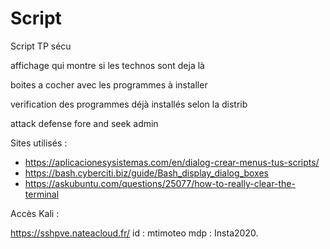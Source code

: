 # Script
Script TP sécu


affichage qui montre si les technos sont deja là 

boites a cocher avec les programmes à installer

verification des programmes déjà installés selon la distrib

attack 
defense 
fore and seek 
admin

Sites utilisés :
- https://aplicacionesysistemas.com/en/dialog-crear-menus-tus-scripts/
- https://bash.cyberciti.biz/guide/Bash_display_dialog_boxes
- https://askubuntu.com/questions/25077/how-to-really-clear-the-terminal

Accès Kali :

https://sshpve.nateacloud.fr/
id : mtimoteo
mdp : Insta2020.
